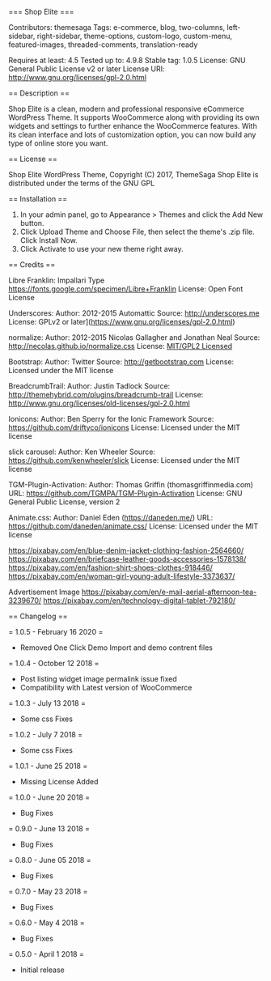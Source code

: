 === Shop Elite ===

Contributors: themesaga
Tags: e-commerce, blog, two-columns, left-sidebar, right-sidebar, theme-options, custom-logo, custom-menu, featured-images, threaded-comments, translation-ready

Requires at least: 4.5
Tested up to: 4.9.8
Stable tag: 1.0.5
License: GNU General Public License v2 or later
License URI: http://www.gnu.org/licenses/gpl-2.0.html

== Description ==

Shop Elite is a clean, modern and professional responsive eCommerce WordPress Theme. It supports WooCommerce along with providing its own widgets and settings to further enhance the WooCommerce features. With its clean interface and lots of customization option, you can now build any type of online store you want.

== License ==

Shop Elite WordPress Theme, Copyright (C) 2017, ThemeSaga
Shop Elite is distributed under the terms of the GNU GPL

== Installation ==

1. In your admin panel, go to Appearance > Themes and click the Add New button.
2. Click Upload Theme and Choose File, then select the theme's .zip file. Click Install Now.
3. Click Activate to use your new theme right away.

== Credits ==

Libre Franklin: Impallari Type
https://fonts.google.com/specimen/Libre+Franklin
License: Open Font License

Underscores:
Author: 2012-2015 Automattic
Source: http://underscores.me
License: GPLv2 or later](https://www.gnu.org/licenses/gpl-2.0.html)

normalize:
Author: 2012-2015 Nicolas Gallagher and Jonathan Neal
Source: http://necolas.github.io/normalize.css
License: [MIT/GPL2 Licensed](http://opensource.org/licenses/MIT)

Bootstrap:
Author: Twitter
Source: http://getbootstrap.com
License: Licensed under the MIT license

BreadcrumbTrail:
Author: Justin Tadlock
Source: http://themehybrid.com/plugins/breadcrumb-trail
License: http://www.gnu.org/licenses/old-licenses/gpl-2.0.html

Ionicons:
Author: Ben Sperry for the Ionic Framework
Source: https://github.com/driftyco/ionicons
License: Licensed under the MIT license

slick carousel:
Author: Ken Wheeler
Source: https://github.com/kenwheeler/slick
License: Licensed under the MIT license

TGM-Plugin-Activation:
Author: Thomas Griffin (thomasgriffinmedia.com)
URL:  https://github.com/TGMPA/TGM-Plugin-Activation
License: GNU General Public License, version 2

Animate.css:
Author: Daniel Eden (https://daneden.me/)
URL:  https://github.com/daneden/animate.css/
License: Licensed under the MIT license

https://pixabay.com/en/blue-denim-jacket-clothing-fashion-2564660/
https://pixabay.com/en/briefcase-leather-goods-accessories-1578138/
https://pixabay.com/en/fashion-shirt-shoes-clothes-918446/
https://pixabay.com/en/woman-girl-young-adult-lifestyle-3373637/

Advertisement Image
https://pixabay.com/en/e-mail-aerial-afternoon-tea-3239670/
https://pixabay.com/en/technology-digital-tablet-792180/

== Changelog ==

= 1.0.5 - February 16 2020 =
* Removed One Click Demo Import and demo contrent files


= 1.0.4 - October 12 2018 =
* Post listing widget image permalink issue fixed
* Compatibility with Latest version of WooCommerce

= 1.0.3 - July 13 2018 =
* Some css Fixes

= 1.0.2 - July 7 2018 =
* Some css Fixes

= 1.0.1 - June 25 2018 =
* Missing License Added

= 1.0.0 - June 20 2018 =
* Bug Fixes

= 0.9.0 - June 13 2018 =
* Bug Fixes

= 0.8.0 - June 05 2018 =
* Bug Fixes

= 0.7.0 - May 23 2018 =
* Bug Fixes

= 0.6.0 - May 4 2018 =
* Bug Fixes

= 0.5.0 - April 1 2018 =
* Initial release